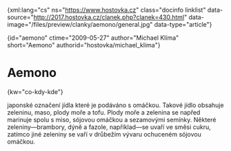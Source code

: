
{xml:lang="cs" ns="https://www.hostovka.cz" class="docinfo linklist" data-source="http://2017.hostovka.cz/clanek.php?clanek=430.html" data-image="/files/preview/clanky/aemono/general.jpg" data-type="article"}

{id="aemono" ctime="2009-05-27" author="Michael Klíma" short="Aemono" authorid="hostovka/michael_klima"}

# Aemono

{kw="co-kdy-kde"}

japonské označení jídla které je podáváno s omáčkou. Takové jídlo obsahuje zeleninu, maso, plody moře a tofu. Plody moře a zelenina se napřed marinuje spolu s miso, sójovou omáčkou a sezamovými semínky. Některé zeleniny—brambory, dýně a fazole, například—se uvaří ve směsi cukru, zatímco jiné zeleniny se vaří v drůbežím vývaru ochuceném sójovou omáčkou.

